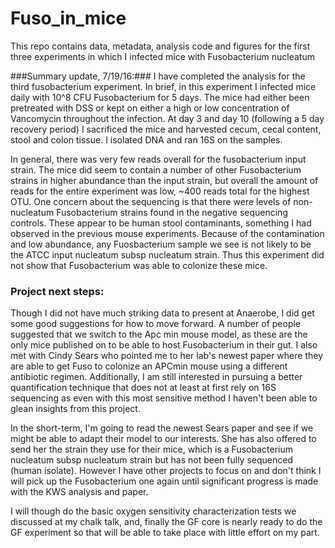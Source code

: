 # Fuso_in_mice
This repo contains data, metadata, analysis code and figures for the first three  experiments in which I infected mice with Fusobacterium nucleatum 

###Summary update, 7/19/16:###
I have completed the analysis for the third fusobacterium experiment. In brief, in this experiment I infected mice daily with 10^8 CFU Fusobacterium for 5 days. The mice had either been pretreated with DSS or kept on either a high or low concentration of Vancomycin throughout the infection. At day 3 and day 10 (following a 5 day recovery period) I sacrificed the mice and harvested cecum, cecal content, stool and colon tissue. I isolated DNA and ran 16S on the samples. 

In general, there was very few reads overall for the fusobacterium input strain. The mice did seem to contain a number of other Fusobacterium strains in higher abundance than the input strain, but overall the amount of reads for the entire experiment was low, ~400 reads total for the highest OTU. One concern about the sequencing is that there were levels of non-nucleatum Fusobacterium strains found in the negative sequencing controls. These appear to be human stool contaminants, something I had observed in the previous mouse experiments. Because of the contamination and low abundance, any Fuosbacterium sample we see is not likely to be the ATCC input nucleatum subsp nucleatum strain. Thus this experiment did not show that Fusobacterium was able to colonize these mice. 

### **Project next steps:**
Though I did not have much striking data to present at Anaerobe, I did get some good suggestions for how to move forward. A number of people suggested that we switch to the Apc min mouse model, as these are the only mice published on to be able to host Fusobacterium in their gut. I also met with Cindy Sears who pointed me to her lab's newest paper where they are able to get Fuso to colonize an APCmin mouse using a different antibiotic regimen. Additionally, I am still interested in pursuing a better quantification technique that does not at least at first rely on 16S sequencing as even with this most sensitive method I haven't been able to glean insights from this project. 

In the short-term, I'm going to read the newest Sears paper and see if we might be able to adapt their model to our interests. She has also offered to send her the strain they use for their mice, which is a Fusobacterium nucleatum subsp nucleatum strain but has not been fully sequenced (human isolate). However I have other projects to focus on and don't think I will pick up the Fusobacterium one again until significant progress is made with the KWS analysis and paper. 

I will though do the basic oxygen sensitivity characterization tests we discussed at my chalk talk, and, finally the GF core is nearly ready to do the GF experiment so that will be able to take place with little effort on my part. 
	


